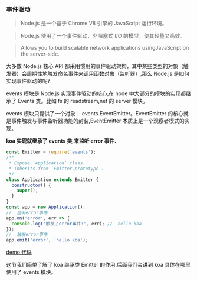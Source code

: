 ### 事件驱动

> Node.js 是一个基于 Chrome V8 引擎的 JavaScript 运行环境。

> Node.js 使用了一个事件驱动、非阻塞式 I/O 的模型，使其轻量又高效。

> Allows you to build scalable network applications usingJavaScript on the server-side.

大多数 Node.js 核心 API 都采用惯用的事件驱动架构，其中某些类型的对象（触发器）会周期性地触发命名事件来调用函数对象（监听器）,那么 Node.js 是如何实现事件驱动的呢?

events 模块是 Node.js 实现事件驱动的核心,在 node 中大部分的模块的实现都继承了 Events 类。比如 fs 的 readstream,net 的 server 模块。

events 模块只提供了一个对象： events.EventEmitter。EventEmitter 的核心就是事件触发与事件监听器功能的封装,EventEmitter 本质上是一个观察者模式的实现。

**koa 实现就继承了 events 类,来监听 error 事件.**

```javascript
const Emitter = require('events');
/**
 * Expose `Application` class.
 * Inherits from `Emitter.prototype`.
 */
class Application extends Emitter {
  constructor() {
    super();
  }
}
const app = new Application();
//  监听error事件
app.on('error', err => {
  console.log('触发了error事件:', err); //  hello koa
});
//  触发error事件
app.emit('error', 'hello koa');
```

[demo 代码](./eventemiiter.js)

这节我们简单了解了 koa 继承类 Emitter 的作用,后面我们会讲到 koa 具体在哪里使用了 events 模块。

